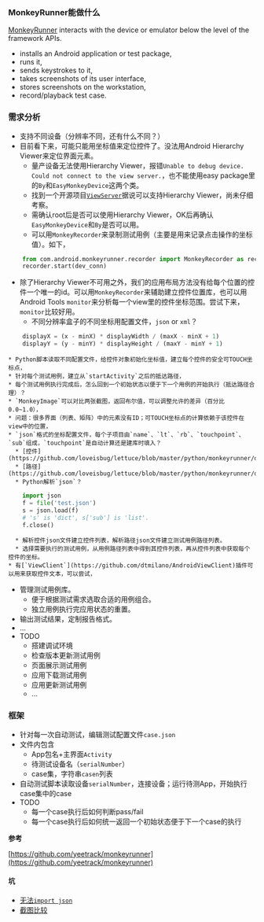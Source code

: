 ### MonkeyRunner能做什么

[MonkeyRunner](http://developer.android.com/tools/help/monkeyrunner_concepts.html) interacts with the device or emulator below the level of the framework APIs.

* installs an Android application or test package,
* runs it,
* sends keystrokes to it,
* takes screenshots of its user interface,
* stores screenshots on the workstation,
* record/playback test case.

### 需求分析

* 支持不同设备（分辨率不同，还有什么不同？）
* 目前看下来，可能只能用坐标值来定位控件了。没法用Android Hierarchy Viewer来定位界面元素。
  * 量产设备无法使用Hierarchy Viewer，报错`Unable to debug device. Could not connect to the view server.`，也不能使用easy package里的`By`和`EasyMonkeyDevice`这两个类。
  * 找到一个开源项目[`ViewServer`](https://github.com/romainguy/ViewServer)据说可以支持Hierarchy Viewer，尚未仔细考察。
  * 需确认root后是否可以使用Hierarchy Viewer，OK后再确认`EasyMonkeyDevice`和`By`是否可以用。
  * 可以用`MonkeyRecorder`来录制测试用例（主要是用来记录点击操作的坐标值）。如下，

```python
    from com.android.monkeyrunner.recorder import MonkeyRecorder as recorder  
    recorder.start(dev_conn)
```
  * 除了Hierarchy Viewer不可用之外，我们的应用布局方法没有给每个位置的控件一个唯一的id。可以用`MonkeyRecorder`来辅助建立控件位置库，也可以用Android Tools `monitor`来分析每一个view里的控件坐标范围。尝试下来，`monitor`比较好用。
    * 不同分辨率盒子的不同坐标用配置文件，`json` or `xml`？
```python
    displayX = (x - minX) * displayWidth / (maxX - minX + 1)
    displayY = (y - minY) * displayHeight / (maxY - minY + 1)
```
    * Python脚本读取不同配置文件，给控件对象初始化坐标值，建立每个控件的安全可TOUCH坐标点，
    * 针对每个测试用例，建立从`startActivity`之后的抵达路径，
    * 每个测试用例执行完成后，怎么回到一个初始状态以便于下一个用例的开始执行（抵达路径合理）？
    * `MonkeyImage`可以对比两张截图，返回布尔值，可以调整允许的差异（百分比0.0~1.0），
    * 问题：很多界面（列表、矩阵）中的元素没有ID；可TOUCH坐标点的计算依赖于该控件在view中的位置，
    * `json`格式的坐标配置文件，每个子项目由`name`、`lt`、`rb`、`touchpoint`、`sub`组成，`touchpoint`是自动计算还是建库时填入？
      * [控件](https://github.com/loveisbug/lettuce/blob/master/python/monkeyrunner/democode/mi2.json)
      * [路径](https://github.com/loveisbug/lettuce/blob/master/python/monkeyrunner/democode/path.json)
      * Python解析`json`？
```python
    import json
    f = file('test.json')
    s = json.load(f)
    # 's' is 'dict', s['sub'] is 'list'.
    f.close()
```
      * 解析控件json文件建立控件列表，解析路径json文件建立测试用例路径列表。
      * 选择需要执行的测试用例，从用例路径列表中得到其控件列表，再从控件列表中获取每个控件的坐标。
    * 有[`ViewClient`](https://github.com/dtmilano/AndroidViewClient)插件可以用来获取控件文本，可以尝试，
    
* 管理测试用例库。
  * 便于根据测试需求选取合适的用例组合。
  * 独立用例执行完应用状态的重置。
* 输出测试结果，定制报告格式。
* ...
* TODO
  * 搭建调试环境
  * 检查版本更新测试用例
  * 页面展示测试用例
  * 应用下载测试用例
  * 应用更新测试用例
  * ...
  
### 框架

* 针对每一次自动测试，编辑测试配置文件`case.json`
* 文件内包含
  * App包名+主界面`Activity`
  * 待测试设备名（`serialNumber`）
  * case集，字符串`casen`列表
* 自动测试脚本读取设备`serialNumber`，连接设备；运行待测App，开始执行case集中的case
* TODO
  * 每一个case执行后如何判断pass/fail
  * 每一个case执行后如何统一返回一个初始状态便于下一个case的执行

**参考**

[https://github.com/yeetrack/monkeyrunner](https://github.com/yeetrack/monkeyrunner)

#### 坑

* [无法`import json`](https://github.com/loveisbug/lettuce/blob/master/wiki/testing/mr_json.md)
* [截图比较](https://github.com/loveisbug/lettuce/blob/master/wiki/testing/mr_image.md)